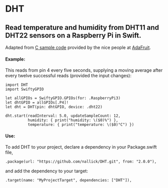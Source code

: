 # DHT

## Read temperature and humidity from DHT11 and DHT22 sensors on a Raspberry Pi in Swift.

Adapted from [C sample code](https://github.com/adafruit/Adafruit_Python_DHT) provided by the nice people at [AdaFruit](https://www.adafruit.com).

#### Example:

This reads from pin 4 every five seconds, supplying a moving average after every twelve successful reads (provided the input changes):
````
import DHT
import SwiftyGPIO

let allGPIOs = SwiftyGPIO.GPIOs(for: .RaspberryPi3)
let dhtGPIO = allGPIOs[.P4]!
let dht = DHT(pin: dhtGPIO, device: .dht22)

dht.start(readInterval: 5.0, updateSampleCount: 12,
          humidity: { print("humidity: \($0)%") },
          temperature: { print("temperature: \($0)°C") })
````

#### Use:

To add DHT to your project, declare a dependency in your Package.swift file,
````
.package(url: "https://github.com/nallick/DHT.git", from: "2.0.0"),
````
and add the dependency to your target:
````
.target(name: "MyProjectTarget", dependencies: ["DHT"]),
````
